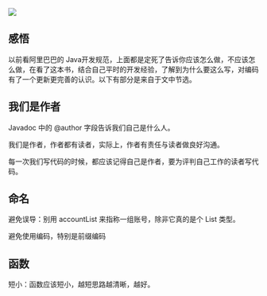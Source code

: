 
![](https://i.loli.net/2019/07/03/5d1bfdcb7123053272.jpg)


## 感悟
以前看阿里巴巴的 Java开发规范，上面都是定死了告诉你应该怎么做，不应该怎么做，在看了这本书，结合自己平时的开发经验，了解到为什么要这么写，对编码有了一个更新更完善的认识。以下有部分是来自于文中节选。

## 我们是作者
Javadoc 中的 @author 字段告诉我们自己是什么人。

我们是作者，作者都有读者，实际上，作者有责任与读者做良好沟通。

每一次我们写代码的时候，都应该记得自己是作者，要为评判自己工作的读者写代码。

## 命名
避免误导：别用 accountList 来指称一组账号，除非它真的是个 List 类型。

避免使用编码，特别是前缀编码

## 函数
短小：函数应该短小，越短思路越清晰，越好。
